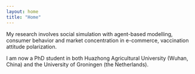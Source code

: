 ```yaml
---
layout: home
title: "Home"
---
```


My research involves social simulation with agent-based modelling, consumer behavior and market concentration in e-commerce, vaccination attitude polarization.

I am now a PhD student in both Huazhong Agricultural University (Wuhan, China) and the University of Groningen (the Netherlands).
